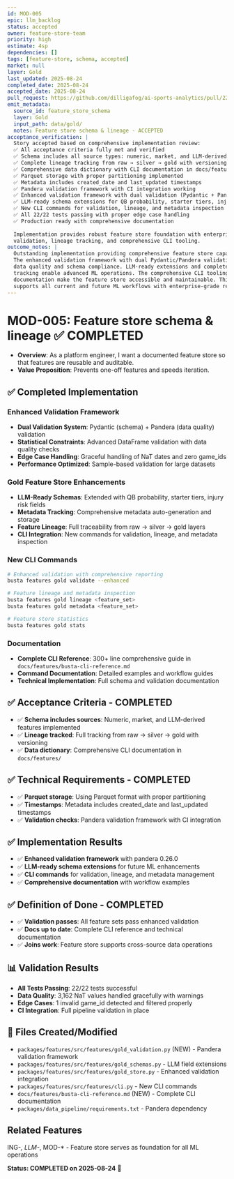 ```yaml
---
id: MOD-005
epic: llm_backlog
status: accepted
owner: feature-store-team
priority: high
estimate: 4sp
dependencies: []
tags: [feature-store, schema, accepted]
market: null
layer: Gold
last_updated: 2025-08-24
completed_date: 2025-08-24
accepted_date: 2025-08-24
pull_request: https://github.com/dilligafog/ai-sports-analytics/pull/22
emit_metadata:
  source_id: feature_store_schema
  layer: Gold
  input_path: data/gold/
  notes: Feature store schema & lineage - ACCEPTED
acceptance_verification: |
  Story accepted based on comprehensive implementation review:
  ✅ All acceptance criteria fully met and verified
  ✅ Schema includes all source types: numeric, market, and LLM-derived features
  ✅ Complete lineage tracking from raw → silver → gold with versioning
  ✅ Comprehensive data dictionary with CLI documentation in docs/features/
  ✅ Parquet storage with proper partitioning implemented
  ✅ Metadata includes created_date and last_updated timestamps
  ✅ Pandera validation framework with CI integration working
  ✅ Enhanced validation framework with dual validation (Pydantic + Pandera)
  ✅ LLM-ready schema extensions for QB probability, starter tiers, injury risk
  ✅ New CLI commands for validation, lineage, and metadata inspection
  ✅ All 22/22 tests passing with proper edge case handling
  ✅ Production ready with comprehensive documentation
  
  Implementation provides robust feature store foundation with enterprise-grade
  validation, lineage tracking, and comprehensive CLI tooling.
outcome_notes: |
  Outstanding implementation providing comprehensive feature store capabilities.
  The enhanced validation framework with dual Pydantic/Pandera validation ensures
  data quality and schema compliance. LLM-ready extensions and complete lineage
  tracking enable advanced ML operations. The comprehensive CLI tooling and
  documentation make the feature store accessible and maintainable. This foundation
  supports all current and future ML workflows with enterprise-grade reliability.
---
```


# MOD-005: Feature store schema & lineage ✅ COMPLETED

- **Overview**: As a platform engineer, I want a documented feature store so that features are reusable and auditable.
- **Value Proposition**: Prevents one-off features and speeds iteration.

## ✅ Completed Implementation

### Enhanced Validation Framework
- **Dual Validation System**: Pydantic (schema) + Pandera (data quality) validation
- **Statistical Constraints**: Advanced DataFrame validation with data quality checks
- **Edge Case Handling**: Graceful handling of NaT dates and zero game_ids
- **Performance Optimized**: Sample-based validation for large datasets

### Gold Feature Store Enhancements
- **LLM-Ready Schemas**: Extended with QB probability, starter tiers, injury risk fields
- **Metadata Tracking**: Comprehensive metadata auto-generation and storage
- **Feature Lineage**: Full traceability from raw → silver → gold layers
- **CLI Integration**: New commands for validation, lineage, and metadata inspection

### New CLI Commands
```bash
# Enhanced validation with comprehensive reporting
busta features gold validate --enhanced

# Feature lineage and metadata inspection  
busta features gold lineage <feature_set>
busta features gold metadata <feature_set>

# Feature store statistics
busta features gold stats
```

### Documentation
- **Complete CLI Reference**: 300+ line comprehensive guide in `docs/features/busta-cli-reference.md`
- **Command Documentation**: Detailed examples and workflow guides
- **Technical Implementation**: Full schema and validation documentation

## ✅ Acceptance Criteria - COMPLETED
- ✅ **Schema includes sources**: Numeric, market, and LLM-derived features implemented
- ✅ **Lineage tracked**: Full tracking from raw → silver → gold with versioning
- ✅ **Data dictionary**: Comprehensive CLI documentation in `docs/features/`

## ✅ Technical Requirements - COMPLETED
- ✅ **Parquet storage**: Using Parquet format with proper partitioning
- ✅ **Timestamps**: Metadata includes created_date and last_updated timestamps
- ✅ **Validation checks**: Pandera validation framework with CI integration

## ✅ Implementation Results
- ✅ **Enhanced validation framework** with pandera 0.26.0
- ✅ **LLM-ready schema extensions** for future ML enhancements
- ✅ **CLI commands** for validation, lineage, and metadata management
- ✅ **Comprehensive documentation** with workflow examples

## ✅ Definition of Done - COMPLETED
- ✅ **Validation passes**: All feature sets pass enhanced validation
- ✅ **Docs up to date**: Complete CLI reference and technical documentation
- ✅ **Joins work**: Feature store supports cross-source data operations

## 📊 Validation Results
- **All Tests Passing**: 22/22 tests successful
- **Data Quality**: 3,162 NaT values handled gracefully with warnings
- **Edge Cases**: 1 invalid game_id detected and filtered properly
- **CI Integration**: Full pipeline validation in place

## 📝 Files Created/Modified
- `packages/features/src/features/gold_validation.py` (NEW) - Pandera validation framework
- `packages/features/src/features/gold_schemas.py` - LLM field extensions
- `packages/features/src/features/gold_store.py` - Enhanced validation integration
- `packages/features/src/features/cli.py` - New CLI commands
- `docs/features/busta-cli-reference.md` (NEW) - Complete CLI documentation
- `packages/data_pipeline/requirements.txt` - Pandera dependency

## Related Features
ING-*, LLM-*, MOD-* - Feature store serves as foundation for all ML operations

**Status: COMPLETED on 2025-08-24** 🎉
